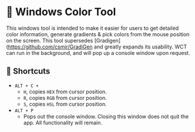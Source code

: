 # 🎨 Windows Color Tool

This windows tool is intended to make it easier for users to get detailed color information, generate gradients & pick colors from the mouse position on the screen. This tool supersedes [Gradigen](https://github.com/csmir/GradiGen and greatly expands its usability. WCT can run in the background, and will pop up a console window upon request.

## 🔑 Shortcuts

- `ALT + C + `
  - `H`, copies `HEX` from cursor position.
  - `R`, copies `RGB` from cursor position.
  - `S`, copies `HSL` from cursor position.
- `ALT + P`
  - Pops out the console window. Closing this window does not quit the app. All functionality will remain.
